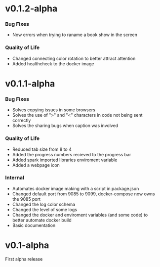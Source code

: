 # v0.1.2-alpha

### Bug Fixes
- Now errors when trying to raname a book show in the screen

### Quality of Life
- Changed connecting color rotation to better attract attention
- Added healthcheck to the docker image

# v0.1.1-alpha

### Bug Fixes
- Solves copying issues in some browsers
- Solves the use of ">" and "<" characters in code not being sent correctly
- Solves the sharing bugs when caption was involved

### Quality of Life
- Reduced tab size from 8 to 4
- Added the progress numbers recieved to the progress bar
- Added spark imported libraries enviroment variable
- Added a webpage icon

### Internal
- Automates docker image making with a script in package.json
- Changed default port from 9085 to 9099, docker-compose now owns the 9085 port
- Changed the log color schema
- Changed the level of some logs
- Changed the docker and enviroment variables (and some code) to better automate docker build
- Basic documentation

# v0.1-alpha

First alpha release